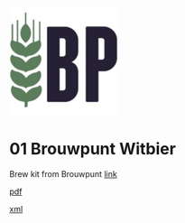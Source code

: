 ![logo](./01_Brouwpunt_Witbier.jpeg)

# 01 Brouwpunt Witbier

Brew kit from Brouwpunt [link](https://brouwpunt.nl/product/starterspakket-wit/)

[pdf](./01_Brouwpunt_Witbier.pdf)

[xml](./01_Brouwpunt_Witbier.xml)
